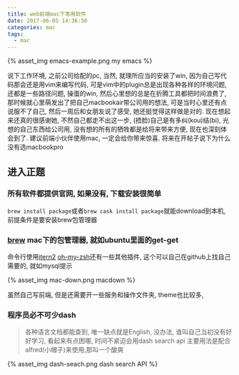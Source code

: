 ```yaml
---
title: web前端mac下常用软件
date: 2017-06-05 14:36:50
categories: mac
tags:
  - mac
---
```


{% asset_img emacs-example.png my emacs %}

说下工作环境,  之前公司给配的pc,  当然, 就理所应当的安装了win, 因为自己写代码那会还是用vim来编写代码, 可是vim中的plugin总是出现各种各样的环境问题,  还都是一些路径问题,  操蛋的win,
然后心里想的总是在折腾工具都把时间浪费了,
那时候就心里萌发出了把自己macbookair带公司用的想法, 可是当时心里还有点说服不了自己, 然后一周后和女朋友说了感受, 她还挺觉得这样做是对的. 现在想起来还真的很感谢她,  不然自己都走不出这一步,
(捂脸)自己是有多纠(kou)结(bi),  光想的自己东西给公司用, 没有想的所有的牺牲都是给将来带来方便, 现在也深刻体会到了. 建议前端小伙伴使用mac, 一定会给你带来惊喜. 将来在开帖子说下为什么没有选macbookpro

<!-- more -->

## 进入正题

### 所有软件都提供官网, 如果没有, 下载安装很简单
`brew install package`或者`brew cask install package`就能download到本机, 前提条件是要安装brew包管理器

### [brew](https://brew.sh) mac下的包管理器, 就如ubuntu里面的get-get
命令行使用[itern2](https://iterm2.com)   [oh-my-zsh](https://github.com/robbyrussell/oh-my-zsh)还有一些其他插件, 这个可以自己在github上找自己需要的, 就如mysql提示

{% asset_img mac-down.png macdown %}

虽然自己写前端, 但是还需要开一些服务和操作文件夹, theme也比较多,

### 程序员必不可少dash

> 各种语言文档都能查到, 唯一缺点就是English, 没办法, 谁叫自己当初没有好好学习, 看起来有点困哪, 时间不紧迫会用dash search api
> 主要用法是配合alfred(小帽子)来使用,那叫一个酸爽

{% asset_img dash-seach.png dash search API %}
